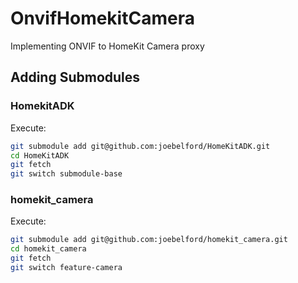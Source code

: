 # OnvifHomekitCamera
Implementing ONVIF to HomeKit Camera proxy

## Adding Submodules

### HomekitADK
Execute:
```bash
git submodule add git@github.com:joebelford/HomeKitADK.git
cd HomeKitADK
git fetch
git switch submodule-base
```

### homekit_camera
Execute:
```bash
git submodule add git@github.com:joebelford/homekit_camera.git
cd homekit_camera
git fetch
git switch feature-camera
```
